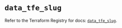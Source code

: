 # `data_tfe_slug`

Refer to the Terraform Registry for docs: [`data_tfe_slug`](https://registry.terraform.io/providers/hashicorp/tfe/0.65.0/docs/data-sources/slug).
